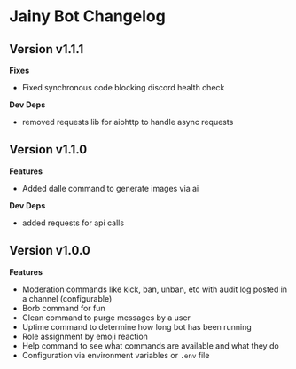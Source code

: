 # Jainy Bot Changelog

## Version v1.1.1

**Fixes**

- Fixed synchronous code blocking discord health check

**Dev Deps**

- removed requests lib for aiohttp to handle async requests

## Version v1.1.0
**Features**
- Added dalle command to generate images via ai

**Dev Deps**
- added requests for api calls

## Version v1.0.0
**Features**
- Moderation commands like kick, ban, unban, etc with audit log posted in a channel (configurable)
- Borb command for fun
- Clean command to purge messages by a user
- Uptime command to determine how long bot has been running
- Role assignment by emoji reaction
- Help command to see what commands are available and what they do
- Configuration via environment variables or `.env` file
